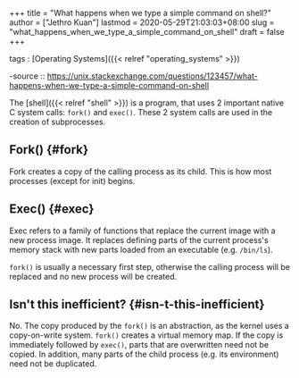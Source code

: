 +++
title = "What happens when we type a simple command on shell?"
author = ["Jethro Kuan"]
lastmod = 2020-05-29T21:03:03+08:00
slug = "what_happens_when_we_type_a_simple_command_on_shell"
draft = false
+++

tags
: [Operating Systems]({{< relref "operating_systems" >}})

-source ::
<https://unix.stackexchange.com/questions/123457/what-happens-when-we-type-a-simple-command-on-shell>

The [shell]({{< relref "shell" >}}) is a program, that uses 2 important native C system calls:
`fork()` and `exec()`. These 2 system calls are used in the creation
of subprocesses.

## Fork() {#fork}

Fork creates a copy of the calling process as its child. This is how
most processes (except for init) begins.

## Exec() {#exec}

Exec refers to a family of functions that replace the current image
with a new process image. It replaces defining parts of the current
process's memory stack with new parts loaded from an executable (e.g.
`/bin/ls`).

`fork()` is usually a necessary first step, otherwise the calling
process will be replaced and no new process will be created.

## Isn't this inefficient? {#isn-t-this-inefficient}

No. The copy produced by the `fork()` is an abstraction, as the kernel
uses a copy-on-write system. `fork()` creates a virtual memory map. If
the copy is immediately followed by `exec()`, parts that are
overwritten need not be copied. In addition, many parts of the child
process (e.g. its environment) need not be duplicated.

